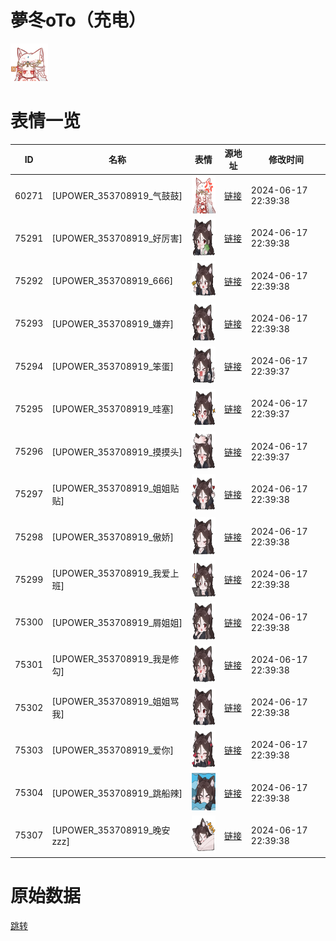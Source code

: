 # 夢冬oTo（充电）

<img src="./cover.png" height="60" alt="cover" />

# 表情一览

|ID|名称|表情|源地址|修改时间|
|----|----|----|----|----|
|60271|[UPOWER_353708919_气鼓鼓]|<img src="./pic/060271_%5BUPOWER_353708919_气鼓鼓%5D.png" height="60" alt="气鼓鼓"/>|[链接](https://i0.hdslb.com/bfs/garb/702606b0a3017d7252b22e412d7da2f20e4417c3.png)|2024-06-17 22:39:38|
|75291|[UPOWER_353708919_好厉害]|<img src="./pic/075291_%5BUPOWER_353708919_好厉害%5D.png" height="60" alt="好厉害"/>|[链接](https://i0.hdslb.com/bfs/garb/483f91fc7dff7432ddfc31fc1d344f178af0669f.png)|2024-06-17 22:39:38|
|75292|[UPOWER_353708919_666]|<img src="./pic/075292_%5BUPOWER_353708919_666%5D.png" height="60" alt="666"/>|[链接](https://i0.hdslb.com/bfs/garb/771fbc28bec98396a0087b581a90746efdaaeedf.png)|2024-06-17 22:39:38|
|75293|[UPOWER_353708919_嫌弃]|<img src="./pic/075293_%5BUPOWER_353708919_嫌弃%5D.png" height="60" alt="嫌弃"/>|[链接](https://i0.hdslb.com/bfs/garb/cefd6b65ee0ae77126316e8e4f40c4786e47ea54.png)|2024-06-17 22:39:38|
|75294|[UPOWER_353708919_笨蛋]|<img src="./pic/075294_%5BUPOWER_353708919_笨蛋%5D.png" height="60" alt="笨蛋"/>|[链接](https://i0.hdslb.com/bfs/garb/b58b819a8ac7d979d4a4338b9d6aba405ea14406.png)|2024-06-17 22:39:37|
|75295|[UPOWER_353708919_哇塞]|<img src="./pic/075295_%5BUPOWER_353708919_哇塞%5D.png" height="60" alt="哇塞"/>|[链接](https://i0.hdslb.com/bfs/garb/a0132339ed73be877d6dc67c965c7788f9a07ad6.png)|2024-06-17 22:39:37|
|75296|[UPOWER_353708919_摸摸头]|<img src="./pic/075296_%5BUPOWER_353708919_摸摸头%5D.png" height="60" alt="摸摸头"/>|[链接](https://i0.hdslb.com/bfs/garb/52b01b057c413fac9380bb218825f59ea943d338.png)|2024-06-17 22:39:37|
|75297|[UPOWER_353708919_姐姐贴贴]|<img src="./pic/075297_%5BUPOWER_353708919_姐姐贴贴%5D.png" height="60" alt="姐姐贴贴"/>|[链接](https://i0.hdslb.com/bfs/garb/7f435c8ffa1c37fdac1e8d29c34071a33f96805b.png)|2024-06-17 22:39:38|
|75298|[UPOWER_353708919_傲娇]|<img src="./pic/075298_%5BUPOWER_353708919_傲娇%5D.png" height="60" alt="傲娇"/>|[链接](https://i0.hdslb.com/bfs/garb/e9f43b6baf1a59b92797a1731e8bf5d96acc6b77.png)|2024-06-17 22:39:38|
|75299|[UPOWER_353708919_我爱上班]|<img src="./pic/075299_%5BUPOWER_353708919_我爱上班%5D.png" height="60" alt="我爱上班"/>|[链接](https://i0.hdslb.com/bfs/garb/a5580c7160a8b66946c95de5b36fdd59b8d00f9f.png)|2024-06-17 22:39:38|
|75300|[UPOWER_353708919_屑姐姐]|<img src="./pic/075300_%5BUPOWER_353708919_屑姐姐%5D.png" height="60" alt="屑姐姐"/>|[链接](https://i0.hdslb.com/bfs/garb/52e33a4cfd0fbc4b709dc26137c64dd9553f263c.png)|2024-06-17 22:39:38|
|75301|[UPOWER_353708919_我是修勾]|<img src="./pic/075301_%5BUPOWER_353708919_我是修勾%5D.png" height="60" alt="我是修勾"/>|[链接](https://i0.hdslb.com/bfs/garb/7a895d75f20b4490ccfd5117e84e4eb22935dd0d.png)|2024-06-17 22:39:38|
|75302|[UPOWER_353708919_姐姐骂我]|<img src="./pic/075302_%5BUPOWER_353708919_姐姐骂我%5D.png" height="60" alt="姐姐骂我"/>|[链接](https://i0.hdslb.com/bfs/garb/b2827b82bcbb054db4f6869c5168657c38de6fc5.png)|2024-06-17 22:39:38|
|75303|[UPOWER_353708919_爱你]|<img src="./pic/075303_%5BUPOWER_353708919_爱你%5D.png" height="60" alt="爱你"/>|[链接](https://i0.hdslb.com/bfs/garb/006738b05d6f229136948245ddb7654d207416e9.png)|2024-06-17 22:39:38|
|75304|[UPOWER_353708919_跳船辣]|<img src="./pic/075304_%5BUPOWER_353708919_跳船辣%5D.png" height="60" alt="跳船辣"/>|[链接](https://i0.hdslb.com/bfs/garb/b49aa1e36a5785b0c10a87688bd223d6c39b031e.png)|2024-06-17 22:39:38|
|75307|[UPOWER_353708919_晚安zzz]|<img src="./pic/075307_%5BUPOWER_353708919_晚安zzz%5D.png" height="60" alt="晚安zzz"/>|[链接](https://i0.hdslb.com/bfs/garb/835e417e8f4e1575db70f661d6b9cc710c4c3dfa.png)|2024-06-17 22:39:38|

# 原始数据

[跳转](./raw.json)

